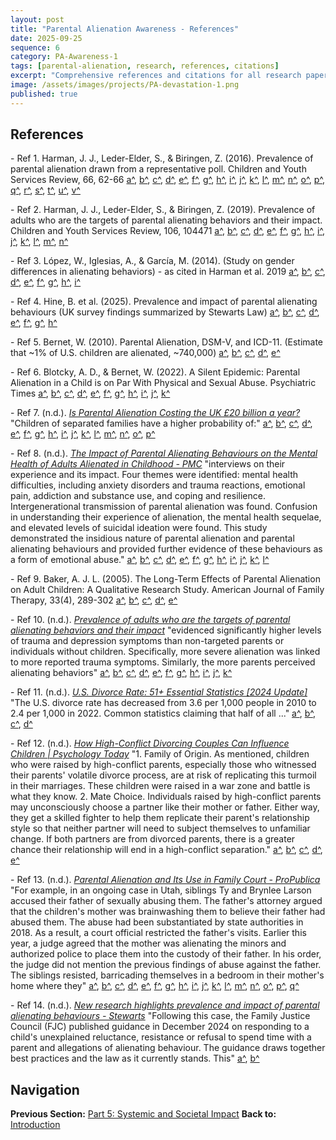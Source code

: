 ```yaml
---
layout: post
title: "Parental Alienation Awareness - References"
date: 2025-09-25
sequence: 6
category: PA-Awareness-1
tags: [parental-alienation, research, references, citations]
excerpt: "Comprehensive references and citations for all research papers in the Parental Alienation Awareness series."
image: /assets/images/projects/PA-devastation-1.png
published: true
---
```


## References

<a id="ref-target-1_1_0_2_21_28"></a> <a id="ref-target-1_1_0_4_334_343"></a> <a id="ref-target-1_1_0_4_340_348"></a> <a id="ref-target-1_1_1_4_340_348"></a> <a id="ref-target-1_1_0_2_25_33"></a> <a id="ref-target-1_1_0_2_29_36"></a> <a id="ref-target-1_1_0_4_362_370"></a> <a id="ref-target-1_1_0_2_83_90"></a> <a id="ref-target-1_1_1_2_21_28"></a> <a id="ref-target-1_1_1_4_334_343"></a> <a id="ref-target-1_1_1_2_25_33"></a> <a id="ref-target-1_1_1_4_362_370"></a> <a id="ref-target-1_1_0_2_53_60"></a> <a id="ref-target-1_1_0_2_53_57"></a> <a id="ref-target-1_1_1_2_53_60"></a> <a id="ref-target-1_1_2_2_53_60"></a> <a id="ref-target-1_1_0_2_55_61"></a> <a id="ref-target-1_1_0_2_55_62"></a> <a id="ref-target-1_1_1_2_53_57"></a> <a id="ref-target-1_1_1_2_55_61"></a> <a id="ref-target-1_1_2_2_21_28"></a> <a id="ref-target-1_1_2_4_334_343"></a> - Ref 1. Harman, J. J., Leder-Elder, S., & Biringen, Z. (2016). Prevalence of parental alienation drawn from a representative poll. Children and Youth Services Review, 66, 62-66 [a^](/projects/PA-Awareness-1/2025/09/25/parental-alienation-awareness-part-1/#ref-source-1_1_0_2_21_28), [b^](/projects/PA-Awareness-1/2025/09/25/parental-alienation-awareness-part-1/#ref-source-1_1_0_4_334_343), [c^](/projects/PA-Awareness-1/2025/09/25/parental-alienation-awareness-part-1/#ref-source-1_1_0_4_340_348), [d^](/projects/PA-Awareness-1/2025/09/25/parental-alienation-awareness-part-1/#ref-source-1_1_1_4_340_348), [e^](/projects/PA-Awareness-1/2025/09/25/parental-alienation-awareness-part-1/#ref-source-1_1_0_2_25_33), [f^](/projects/PA-Awareness-1/2025/09/25/parental-alienation-awareness-part-1/#ref-source-1_1_0_2_29_36), [g^](/projects/PA-Awareness-1/2025/09/25/parental-alienation-awareness-part-1/#ref-source-1_1_0_4_362_370), [h^](/projects/PA-Awareness-1/2025/09/25/parental-alienation-awareness-part-1/#ref-source-1_1_0_2_83_90), [i^](/projects/PA-Awareness-1/2025/09/25/parental-alienation-awareness-part-1/#ref-source-1_1_1_2_21_28), [j^](/projects/PA-Awareness-1/2025/09/25/parental-alienation-awareness-part-1/#ref-source-1_1_1_4_334_343), [k^](/projects/PA-Awareness-1/2025/09/25/parental-alienation-awareness-part-2/#ref-source-1_1_1_2_25_33), [l^](/projects/PA-Awareness-1/2025/09/25/parental-alienation-awareness-part-2/#ref-source-1_1_1_4_362_370), [m^](/projects/PA-Awareness-1/2025/09/25/parental-alienation-awareness-part-3/#ref-source-1_1_0_2_53_60), [n^](/projects/PA-Awareness-1/2025/09/25/parental-alienation-awareness-part-3/#ref-source-1_1_0_2_53_57), [o^](/projects/PA-Awareness-1/2025/09/25/parental-alienation-awareness-part-3/#ref-source-1_1_1_2_53_60), [p^](/projects/PA-Awareness-1/2025/09/25/parental-alienation-awareness-part-3/#ref-source-1_1_2_2_53_60), [q^](/projects/PA-Awareness-1/2025/09/25/parental-alienation-awareness-part-3/#ref-source-1_1_0_2_55_61), [r^](/projects/PA-Awareness-1/2025/09/25/parental-alienation-awareness-part-3/#ref-source-1_1_0_2_55_62), [s^](/projects/PA-Awareness-1/2025/09/25/parental-alienation-awareness-part-3/#ref-source-1_1_1_2_53_57), [t^](/projects/PA-Awareness-1/2025/09/25/parental-alienation-awareness-part-3/#ref-source-1_1_1_2_55_61), [u^](/projects/PA-Awareness-1/2025/09/25/parental-alienation-awareness-part-5/#ref-source-1_1_2_2_21_28), [v^](/projects/PA-Awareness-1/2025/09/25/parental-alienation-awareness-part-5/#ref-source-1_1_2_4_334_343)

<a id="ref-target-1_2_0_8_25_33"></a> <a id="ref-target-1_2_0_8_27_35"></a> <a id="ref-target-1_2_0_8_27_36"></a> <a id="ref-target-1_2_0_8_61_69"></a> <a id="ref-target-1_2_0_8_33_39"></a> <a id="ref-target-1_2_1_8_33_39"></a> <a id="ref-target-1_2_0_8_43_51"></a> <a id="ref-target-1_2_1_8_25_33"></a> <a id="ref-target-1_2_2_8_33_39"></a> <a id="ref-target-1_2_1_8_43_51"></a> <a id="ref-target-1_2_2_8_43_51"></a> <a id="ref-target-1_2_0_8_35_39"></a> <a id="ref-target-1_2_2_8_25_33"></a> <a id="ref-target-1_2_3_8_33_39"></a> - Ref 2. Harman, J. J., Leder-Elder, S., & Biringen, Z. (2019). Prevalence of adults who are the targets of parental alienating behaviors and their impact. Children and Youth Services Review, 106, 104471 [a^](/projects/PA-Awareness-1/2025/09/25/parental-alienation-awareness-part-1/#ref-source-1_2_0_8_25_33), [b^](/projects/PA-Awareness-1/2025/09/25/parental-alienation-awareness-part-1/#ref-source-1_2_0_8_27_35), [c^](/projects/PA-Awareness-1/2025/09/25/parental-alienation-awareness-part-1/#ref-source-1_2_0_8_27_36), [d^](/projects/PA-Awareness-1/2025/09/25/parental-alienation-awareness-part-1/#ref-source-1_2_0_8_61_69), [e^](/projects/PA-Awareness-1/2025/09/25/parental-alienation-awareness-part-1/#ref-source-1_2_0_8_33_39), [f^](/projects/PA-Awareness-1/2025/09/25/parental-alienation-awareness-part-1/#ref-source-1_2_1_8_33_39), [g^](/projects/PA-Awareness-1/2025/09/25/parental-alienation-awareness-part-1/#ref-source-1_2_0_8_43_51), [h^](/projects/PA-Awareness-1/2025/09/25/parental-alienation-awareness-part-1/#ref-source-1_2_1_8_25_33), [i^](/projects/PA-Awareness-1/2025/09/25/parental-alienation-awareness-part-1/#ref-source-1_2_2_8_33_39), [j^](/projects/PA-Awareness-1/2025/09/25/parental-alienation-awareness-part-2/#ref-source-1_2_1_8_43_51), [k^](/projects/PA-Awareness-1/2025/09/25/parental-alienation-awareness-part-2/#ref-source-1_2_2_8_43_51), [l^](/projects/PA-Awareness-1/2025/09/25/parental-alienation-awareness-part-3/#ref-source-1_2_0_8_35_39), [m^](/projects/PA-Awareness-1/2025/09/25/parental-alienation-awareness-part-5/#ref-source-1_2_2_8_25_33), [n^](/projects/PA-Awareness-1/2025/09/25/parental-alienation-awareness-part-5/#ref-source-1_2_3_8_33_39)

<a id="ref-target-1_3_0_9_1375_1383"></a> <a id="ref-target-1_3_0_9_1379_1388"></a> <a id="ref-target-1_3_0_13_219_227"></a> <a id="ref-target-1_3_1_13_219_227"></a> <a id="ref-target-1_3_2_13_219_227"></a> <a id="ref-target-1_3_1_9_1379_1388"></a> <a id="ref-target-1_3_1_9_1375_1383"></a> <a id="ref-target-1_3_2_9_1379_1388"></a> <a id="ref-target-1_3_3_13_219_227"></a> - Ref 3. López, W., Iglesias, A., & García, M. (2014). (Study on gender differences in alienating behaviors) - as cited in Harman et al. 2019 [a^](/projects/PA-Awareness-1/2025/09/25/parental-alienation-awareness-part-1/#ref-source-1_3_0_9_1375_1383), [b^](/projects/PA-Awareness-1/2025/09/25/parental-alienation-awareness-part-1/#ref-source-1_3_0_9_1379_1388), [c^](/projects/PA-Awareness-1/2025/09/25/parental-alienation-awareness-part-1/#ref-source-1_3_0_13_219_227), [d^](/projects/PA-Awareness-1/2025/09/25/parental-alienation-awareness-part-2/#ref-source-1_3_1_13_219_227), [e^](/projects/PA-Awareness-1/2025/09/25/parental-alienation-awareness-part-2/#ref-source-1_3_2_13_219_227), [f^](/projects/PA-Awareness-1/2025/09/25/parental-alienation-awareness-part-2/#ref-source-1_3_1_9_1379_1388), [g^](/projects/PA-Awareness-1/2025/09/25/parental-alienation-awareness-part-5/#ref-source-1_3_1_9_1375_1383), [h^](/projects/PA-Awareness-1/2025/09/25/parental-alienation-awareness-part-5/#ref-source-1_3_2_9_1379_1388), [i^](/projects/PA-Awareness-1/2025/09/25/parental-alienation-awareness-part-5/#ref-source-1_3_3_13_219_227)

<a id="ref-target-1_4_0_11_153_161"></a> <a id="ref-target-1_4_1_11_153_161"></a> <a id="ref-target-1_4_2_11_153_161"></a> <a id="ref-target-1_4_0_11_155_163"></a> <a id="ref-target-1_4_0_11_165_173"></a> <a id="ref-target-1_4_0_11_181_189"></a> <a id="ref-target-1_4_3_11_153_161"></a> <a id="ref-target-1_4_0_11_159_167"></a> - Ref 4. Hine, B. et al. (2025). Prevalence and impact of parental alienating behaviours (UK survey findings summarized by Stewarts Law) [a^](/projects/PA-Awareness-1/2025/09/25/parental-alienation-awareness-part-1/#ref-source-1_4_0_11_153_161), [b^](/projects/PA-Awareness-1/2025/09/25/parental-alienation-awareness-part-1/#ref-source-1_4_1_11_153_161), [c^](/projects/PA-Awareness-1/2025/09/25/parental-alienation-awareness-part-1/#ref-source-1_4_2_11_153_161), [d^](/projects/PA-Awareness-1/2025/09/25/parental-alienation-awareness-part-2/#ref-source-1_4_0_11_155_163), [e^](/projects/PA-Awareness-1/2025/09/25/parental-alienation-awareness-part-5/#ref-source-1_4_0_11_165_173), [f^](/projects/PA-Awareness-1/2025/09/25/parental-alienation-awareness-part-5/#ref-source-1_4_0_11_181_189), [g^](/projects/PA-Awareness-1/2025/09/25/parental-alienation-awareness-part-5/#ref-source-1_4_3_11_153_161), [h^](/projects/PA-Awareness-1/2025/09/25/parental-alienation-awareness-part-5/#ref-source-1_4_0_11_159_167)

<a id="ref-target-1_5_0_2_75_83"></a> <a id="ref-target-1_5_1_2_75_83"></a> <a id="ref-target-1_5_2_2_75_83"></a> <a id="ref-target-1_5_3_2_75_83"></a> <a id="ref-target-1_5_4_2_75_83"></a> - Ref 5. Bernet, W. (2010). Parental Alienation, DSM-V, and ICD-11. (Estimate that ~1% of U.S. children are alienated, ~740,000) [a^](/projects/PA-Awareness-1/2025/09/25/parental-alienation-awareness-part-1/#ref-source-1_5_0_2_75_83), [b^](/projects/PA-Awareness-1/2025/09/25/parental-alienation-awareness-part-1/#ref-source-1_5_1_2_75_83), [c^](/projects/PA-Awareness-1/2025/09/25/parental-alienation-awareness-part-1/#ref-source-1_5_2_2_75_83), [d^](/projects/PA-Awareness-1/2025/09/25/parental-alienation-awareness-part-4/#ref-source-1_5_3_2_75_83), [e^](/projects/PA-Awareness-1/2025/09/25/parental-alienation-awareness-part-5/#ref-source-1_5_4_2_75_83)

<a id="ref-target-1_6_0_5_250_258"></a> <a id="ref-target-1_6_0_5_277_283"></a> <a id="ref-target-1_6_0_5_275_283"></a> <a id="ref-target-1_6_0_5_269_277"></a> <a id="ref-target-1_6_1_5_269_277"></a> <a id="ref-target-1_6_1_5_277_283"></a> <a id="ref-target-1_6_2_5_269_277"></a> <a id="ref-target-1_6_0_5_252_259"></a> <a id="ref-target-1_6_1_5_252_259"></a> <a id="ref-target-1_6_1_5_275_283"></a> <a id="ref-target-1_6_3_5_269_277"></a> - Ref 6. Blotcky, A. D., & Bernet, W. (2022). A Silent Epidemic: Parental Alienation in a Child is on Par With Physical and Sexual Abuse. Psychiatric Times [a^](/projects/PA-Awareness-1/2025/09/25/parental-alienation-awareness-part-1/#ref-source-1_6_0_5_250_258), [b^](/projects/PA-Awareness-1/2025/09/25/parental-alienation-awareness-part-2/#ref-source-1_6_0_5_277_283), [c^](/projects/PA-Awareness-1/2025/09/25/parental-alienation-awareness-part-2/#ref-source-1_6_0_5_275_283), [d^](/projects/PA-Awareness-1/2025/09/25/parental-alienation-awareness-part-3/#ref-source-1_6_0_5_269_277), [e^](/projects/PA-Awareness-1/2025/09/25/parental-alienation-awareness-part-3/#ref-source-1_6_1_5_269_277), [f^](/projects/PA-Awareness-1/2025/09/25/parental-alienation-awareness-part-3/#ref-source-1_6_1_5_277_283), [g^](/projects/PA-Awareness-1/2025/09/25/parental-alienation-awareness-part-3/#ref-source-1_6_2_5_269_277), [h^](/projects/PA-Awareness-1/2025/09/25/parental-alienation-awareness-part-5/#ref-source-1_6_0_5_252_259), [i^](/projects/PA-Awareness-1/2025/09/25/parental-alienation-awareness-part-5/#ref-source-1_6_1_5_252_259), [j^](/projects/PA-Awareness-1/2025/09/25/parental-alienation-awareness-part-5/#ref-source-1_6_1_5_275_283), [k^](/projects/PA-Awareness-1/2025/09/25/parental-alienation-awareness-part-5/#ref-source-1_6_3_5_269_277)

<a id="ref-target-1_8_0_35_75_83"></a> <a id="ref-target-1_8_0_35_115_124"></a> <a id="ref-target-1_8_0_35_165_173"></a> <a id="ref-target-1_8_1_35_115_124"></a> <a id="ref-target-1_8_0_35_115_123"></a> <a id="ref-target-1_8_2_35_115_124"></a> <a id="ref-target-1_8_1_35_75_83"></a> <a id="ref-target-1_8_2_35_75_83"></a> <a id="ref-target-1_8_0_35_83_92"></a> <a id="ref-target-1_8_0_35_93_101"></a> <a id="ref-target-1_8_0_35_138_146"></a> <a id="ref-target-1_8_0_35_174_182"></a> <a id="ref-target-1_8_1_35_174_182"></a> <a id="ref-target-1_8_2_35_174_182"></a> <a id="ref-target-1_8_0_35_172_180"></a> <a id="ref-target-1_8_3_35_75_83"></a> - Ref 7. (n.d.). [*Is Parental Alienation Costing the UK £20 billion a year?*](https://www.linkedin.com/pulse/parental-alienation-costing-uk-20-billion-year-sarah-squires#:~:text=Children%20of%20separated%20families%20have,a%20higher%20probability%20of) "Children of separated families have a higher probability of:" [a^](/projects/PA-Awareness-1/2025/09/25/parental-alienation-awareness-part-1/#ref-source-1_8_0_35_75_83), [b^](/projects/PA-Awareness-1/2025/09/25/parental-alienation-awareness-part-3/#ref-source-1_8_0_35_115_124), [c^](/projects/PA-Awareness-1/2025/09/25/parental-alienation-awareness-part-3/#ref-source-1_8_0_35_165_173), [d^](/projects/PA-Awareness-1/2025/09/25/parental-alienation-awareness-part-3/#ref-source-1_8_1_35_115_124), [e^](/projects/PA-Awareness-1/2025/09/25/parental-alienation-awareness-part-3/#ref-source-1_8_0_35_115_123), [f^](/projects/PA-Awareness-1/2025/09/25/parental-alienation-awareness-part-3/#ref-source-1_8_2_35_115_124), [g^](/projects/PA-Awareness-1/2025/09/25/parental-alienation-awareness-part-4/#ref-source-1_8_1_35_75_83), [h^](/projects/PA-Awareness-1/2025/09/25/parental-alienation-awareness-part-4/#ref-source-1_8_2_35_75_83), [i^](/projects/PA-Awareness-1/2025/09/25/parental-alienation-awareness-part-4/#ref-source-1_8_0_35_83_92), [j^](/projects/PA-Awareness-1/2025/09/25/parental-alienation-awareness-part-4/#ref-source-1_8_0_35_93_101), [k^](/projects/PA-Awareness-1/2025/09/25/parental-alienation-awareness-part-5/#ref-source-1_8_0_35_138_146), [l^](/projects/PA-Awareness-1/2025/09/25/parental-alienation-awareness-part-5/#ref-source-1_8_0_35_174_182), [m^](/projects/PA-Awareness-1/2025/09/25/parental-alienation-awareness-part-5/#ref-source-1_8_1_35_174_182), [n^](/projects/PA-Awareness-1/2025/09/25/parental-alienation-awareness-part-5/#ref-source-1_8_2_35_174_182), [o^](/projects/PA-Awareness-1/2025/09/25/parental-alienation-awareness-part-5/#ref-source-1_8_0_35_172_180), [p^](/projects/PA-Awareness-1/2025/09/25/parental-alienation-awareness-part-5/#ref-source-1_8_3_35_75_83)

<a id="ref-target-1_9_0_18_239_247"></a> <a id="ref-target-1_9_0_18_243_252"></a> <a id="ref-target-1_9_0_18_211_220"></a> <a id="ref-target-1_9_0_18_153_161"></a> <a id="ref-target-1_9_0_18_247_256"></a> <a id="ref-target-1_9_0_18_147_156"></a> <a id="ref-target-1_9_0_18_153_160"></a> <a id="ref-target-1_9_1_18_243_252"></a> <a id="ref-target-1_9_1_18_153_160"></a> <a id="ref-target-1_9_2_18_243_252"></a> <a id="ref-target-1_9_1_18_247_256"></a> <a id="ref-target-1_9_2_18_247_256"></a> - Ref 8. (n.d.). [*The Impact of Parental Alienating Behaviours on the Mental Health of Adults Alienated in Childhood - PMC*](https://pmc.ncbi.nlm.nih.gov/articles/PMC9026878/#:~:text=interviews%20on%20their%20experience%20and,a%20form%20of%20emotional%20abuse) "interviews on their experience and its impact. Four themes were identified: mental health difficulties, including anxiety disorders and trauma reactions, emotional pain, addiction and substance use, and coping and resilience. Intergenerational transmission of parental alienation was found. Confusion in understanding their experience of alienation, the mental health sequelae, and elevated levels of suicidal ideation were found. This study demonstrated the insidious nature of parental alienation and parental alienating behaviours and provided further evidence of these behaviours as a form of emotional abuse." [a^](/projects/PA-Awareness-1/2025/09/25/parental-alienation-awareness-part-2/#ref-source-1_9_0_18_239_247), [b^](/projects/PA-Awareness-1/2025/09/25/parental-alienation-awareness-part-3/#ref-source-1_9_0_18_243_252), [c^](/projects/PA-Awareness-1/2025/09/25/parental-alienation-awareness-part-3/#ref-source-1_9_0_18_211_220), [d^](/projects/PA-Awareness-1/2025/09/25/parental-alienation-awareness-part-3/#ref-source-1_9_0_18_153_161), [e^](/projects/PA-Awareness-1/2025/09/25/parental-alienation-awareness-part-3/#ref-source-1_9_0_18_247_256), [f^](/projects/PA-Awareness-1/2025/09/25/parental-alienation-awareness-part-3/#ref-source-1_9_0_18_147_156), [g^](/projects/PA-Awareness-1/2025/09/25/parental-alienation-awareness-part-3/#ref-source-1_9_0_18_153_160), [h^](/projects/PA-Awareness-1/2025/09/25/parental-alienation-awareness-part-3/#ref-source-1_9_1_18_243_252), [i^](/projects/PA-Awareness-1/2025/09/25/parental-alienation-awareness-part-3/#ref-source-1_9_1_18_153_160), [j^](/projects/PA-Awareness-1/2025/09/25/parental-alienation-awareness-part-3/#ref-source-1_9_2_18_243_252), [k^](/projects/PA-Awareness-1/2025/09/25/parental-alienation-awareness-part-3/#ref-source-1_9_1_18_247_256), [l^](/projects/PA-Awareness-1/2025/09/25/parental-alienation-awareness-part-3/#ref-source-1_9_2_18_247_256)

<a id="ref-target-1_10_0_36_15_22"></a> <a id="ref-target-1_10_1_36_15_22"></a> <a id="ref-target-1_10_2_36_15_22"></a> <a id="ref-target-1_10_3_36_15_22"></a> <a id="ref-target-1_10_4_36_15_22"></a> - Ref 9. Baker, A. J. L. (2005). The Long-Term Effects of Parental Alienation on Adult Children: A Qualitative Research Study. American Journal of Family Therapy, 33(4), 289-302 [a^](/projects/PA-Awareness-1/2025/09/25/parental-alienation-awareness-part-3/#ref-source-1_10_0_36_15_22), [b^](/projects/PA-Awareness-1/2025/09/25/parental-alienation-awareness-part-3/#ref-source-1_10_1_36_15_22), [c^](/projects/PA-Awareness-1/2025/09/25/parental-alienation-awareness-part-3/#ref-source-1_10_2_36_15_22), [d^](/projects/PA-Awareness-1/2025/09/25/parental-alienation-awareness-part-3/#ref-source-1_10_3_36_15_22), [e^](/projects/PA-Awareness-1/2025/09/25/parental-alienation-awareness-part-5/#ref-source-1_10_4_36_15_22)

<a id="ref-target-1_11_0_16_13_21"></a> <a id="ref-target-1_11_0_16_37_45"></a> <a id="ref-target-1_11_0_16_61_69"></a> <a id="ref-target-1_11_1_16_61_69"></a> <a id="ref-target-1_11_0_16_79_87"></a> <a id="ref-target-1_11_1_16_13_21"></a> <a id="ref-target-1_11_0_16_55_64"></a> <a id="ref-target-1_11_0_16_53_61"></a> <a id="ref-target-1_11_1_16_53_61"></a> <a id="ref-target-1_11_1_16_79_87"></a> <a id="ref-target-1_11_2_16_13_21"></a> - Ref 10. (n.d.). [*Prevalence of adults who are the targets of parental alienating behaviors and their impact*](https://childrightsngo.com/newdownload/downloadsection7/Research%20PA%20effects%20adulthood%20of%20children%20Harman%20Leder%20Elder%20&%20Biringen%202019%20IMP.pdf#:~:text=evidenced%20significantly%20higher%20levels%20of,more%20parents%20perceived%20alienating%20behaviors) "evidenced significantly higher levels of trauma and depression symptoms than non-targeted parents or individuals without children. Specifically, more severe alienation was linked to more reported trauma symptoms. Similarly, the more parents perceived alienating behaviors" [a^](/projects/PA-Awareness-1/2025/09/25/parental-alienation-awareness-part-3/#ref-source-1_11_0_16_13_21), [b^](/projects/PA-Awareness-1/2025/09/25/parental-alienation-awareness-part-3/#ref-source-1_11_0_16_37_45), [c^](/projects/PA-Awareness-1/2025/09/25/parental-alienation-awareness-part-3/#ref-source-1_11_0_16_61_69), [d^](/projects/PA-Awareness-1/2025/09/25/parental-alienation-awareness-part-3/#ref-source-1_11_1_16_61_69), [e^](/projects/PA-Awareness-1/2025/09/25/parental-alienation-awareness-part-3/#ref-source-1_11_0_16_79_87), [f^](/projects/PA-Awareness-1/2025/09/25/parental-alienation-awareness-part-3/#ref-source-1_11_1_16_13_21), [g^](/projects/PA-Awareness-1/2025/09/25/parental-alienation-awareness-part-3/#ref-source-1_11_0_16_55_64), [h^](/projects/PA-Awareness-1/2025/09/25/parental-alienation-awareness-part-3/#ref-source-1_11_0_16_53_61), [i^](/projects/PA-Awareness-1/2025/09/25/parental-alienation-awareness-part-3/#ref-source-1_11_1_16_53_61), [j^](/projects/PA-Awareness-1/2025/09/25/parental-alienation-awareness-part-3/#ref-source-1_11_1_16_79_87), [k^](/projects/PA-Awareness-1/2025/09/25/parental-alienation-awareness-part-3/#ref-source-1_11_2_16_13_21)

<a id="ref-target-1_14_0_40_1_3"></a> <a id="ref-target-1_14_1_40_1_3"></a> <a id="ref-target-1_14_2_40_1_3"></a> <a id="ref-target-1_14_3_40_1_3"></a> - Ref 11. (n.d.). [*U.S. Divorce Rate: 51+ Essential Statistics [2024 Update]*](https://divorce.com/blog/divorce-statistics/#:~:text=The%20U,that%20half%20of%20all) "The U.S. divorce rate has decreased from 3.6 per 1,000 people in 2010 to 2.4 per 1,000 in 2022. Common statistics claiming that half of all ..." [a^](/projects/PA-Awareness-1/2025/09/25/parental-alienation-awareness-part-4/#ref-source-1_14_0_40_1_3), [b^](/projects/PA-Awareness-1/2025/09/25/parental-alienation-awareness-part-4/#ref-source-1_14_1_40_1_3), [c^](/projects/PA-Awareness-1/2025/09/25/parental-alienation-awareness-part-4/#ref-source-1_14_2_40_1_3), [d^](/projects/PA-Awareness-1/2025/09/25/parental-alienation-awareness-part-5/#ref-source-1_14_3_40_1_3)

<a id="ref-target-1_16_0_28_211_219"></a> <a id="ref-target-1_16_1_28_211_219"></a> <a id="ref-target-1_16_0_28_229_238"></a> <a id="ref-target-1_16_0_28_249_258"></a> <a id="ref-target-1_16_2_28_211_219"></a> - Ref 12. (n.d.). [*How High-Conflict Divorcing Couples Can Influence Children \| Psychology Today*](https://www.psychologytoday.com/us/blog/magnetic-partners/202407/how-high-conflict-divorcing-couples-can-influence-children#:~:text=1,conflict%20separation) "1. Family of Origin. As mentioned, children who were raised by high-conflict parents, especially those who witnessed their parents' volatile divorce process, are at risk of replicating this turmoil in their marriages. These children were raised in a war zone and battle is what they know. 2. Mate Choice. Individuals raised by high-conflict parents may unconsciously choose a partner like their mother or father. Either way, they get a skilled fighter to help them replicate their parent's relationship style so that neither partner will need to subject themselves to unfamiliar change. If both partners are from divorced parents, there is a greater chance their relationship will end in a high-conflict separation." [a^](/projects/PA-Awareness-1/2025/09/25/parental-alienation-awareness-part-4/#ref-source-1_16_0_28_211_219), [b^](/projects/PA-Awareness-1/2025/09/25/parental-alienation-awareness-part-4/#ref-source-1_16_1_28_211_219), [c^](/projects/PA-Awareness-1/2025/09/25/parental-alienation-awareness-part-5/#ref-source-1_16_0_28_229_238), [d^](/projects/PA-Awareness-1/2025/09/25/parental-alienation-awareness-part-5/#ref-source-1_16_0_28_249_258), [e^](/projects/PA-Awareness-1/2025/09/25/parental-alienation-awareness-part-5/#ref-source-1_16_2_28_211_219)

<a id="ref-target-1_17_0_30_230_238"></a> <a id="ref-target-1_17_1_30_230_238"></a> <a id="ref-target-1_17_0_30_232_238"></a> <a id="ref-target-1_17_0_30_178_186"></a> <a id="ref-target-1_17_0_30_180_187"></a> <a id="ref-target-1_17_2_30_230_238"></a> <a id="ref-target-1_17_0_30_216_224"></a> <a id="ref-target-1_17_0_30_145_153"></a> <a id="ref-target-1_17_0_30_147_155"></a> <a id="ref-target-1_17_1_30_147_155"></a> <a id="ref-target-1_17_1_30_145_153"></a> <a id="ref-target-1_17_2_30_147_155"></a> <a id="ref-target-1_17_3_30_230_238"></a> <a id="ref-target-1_17_1_30_232_238"></a> <a id="ref-target-1_17_0_30_178_187"></a> <a id="ref-target-1_17_2_30_145_153"></a> <a id="ref-target-1_17_3_30_147_155"></a> - Ref 13. (n.d.). [*Parental Alienation and Its Use in Family Court - ProPublica*](https://www.propublica.org/article/parental-alienation-and-its-use-in-family-court#:~:text=For%20example%2C%20in%20an%20ongoing,their%20mother%E2%80%99s%20home%20where%20they) "For example, in an ongoing case in Utah, siblings Ty and Brynlee Larson accused their father of sexually abusing them. The father's attorney argued that the children's mother was brainwashing them to believe their father had abused them. The abuse had been substantiated by state authorities in 2018. As a result, a court official restricted the father's visits. Earlier this year, a judge agreed that the mother was alienating the minors and authorized police to place them into the custody of their father. In his order, the judge did not mention the previous findings of abuse against the father. The siblings resisted, barricading themselves in a bedroom in their mother's home where they" [a^](/projects/PA-Awareness-1/2025/09/25/parental-alienation-awareness-part-4/#ref-source-1_17_0_30_230_238), [b^](/projects/PA-Awareness-1/2025/09/25/parental-alienation-awareness-part-4/#ref-source-1_17_1_30_230_238), [c^](/projects/PA-Awareness-1/2025/09/25/parental-alienation-awareness-part-4/#ref-source-1_17_0_30_232_238), [d^](/projects/PA-Awareness-1/2025/09/25/parental-alienation-awareness-part-4/#ref-source-1_17_0_30_178_186), [e^](/projects/PA-Awareness-1/2025/09/25/parental-alienation-awareness-part-4/#ref-source-1_17_0_30_180_187), [f^](/projects/PA-Awareness-1/2025/09/25/parental-alienation-awareness-part-4/#ref-source-1_17_2_30_230_238), [g^](/projects/PA-Awareness-1/2025/09/25/parental-alienation-awareness-part-4/#ref-source-1_17_0_30_216_224), [h^](/projects/PA-Awareness-1/2025/09/25/parental-alienation-awareness-part-4/#ref-source-1_17_0_30_145_153), [i^](/projects/PA-Awareness-1/2025/09/25/parental-alienation-awareness-part-4/#ref-source-1_17_0_30_147_155), [j^](/projects/PA-Awareness-1/2025/09/25/parental-alienation-awareness-part-4/#ref-source-1_17_1_30_147_155), [k^](/projects/PA-Awareness-1/2025/09/25/parental-alienation-awareness-part-5/#ref-source-1_17_1_30_145_153), [l^](/projects/PA-Awareness-1/2025/09/25/parental-alienation-awareness-part-5/#ref-source-1_17_2_30_147_155), [m^](/projects/PA-Awareness-1/2025/09/25/parental-alienation-awareness-part-5/#ref-source-1_17_3_30_230_238), [n^](/projects/PA-Awareness-1/2025/09/25/parental-alienation-awareness-part-5/#ref-source-1_17_1_30_232_238), [o^](/projects/PA-Awareness-1/2025/09/25/parental-alienation-awareness-part-5/#ref-source-1_17_0_30_178_187), [p^](/projects/PA-Awareness-1/2025/09/25/parental-alienation-awareness-part-5/#ref-source-1_17_2_30_145_153), [q^](/projects/PA-Awareness-1/2025/09/25/parental-alienation-awareness-part-5/#ref-source-1_17_3_30_147_155)

<a id="ref-target-1_18_0_31_1_4"></a> <a id="ref-target-1_18_1_31_1_4"></a> - Ref 14. (n.d.). [*New research highlights prevalence and impact of parental alienating behaviours - Stewarts*](https://www.stewartslaw.com/news/new-research-highlights-prevalence-and-impact-of-parental-alienating-behaviours/#:~:text=Following%20this%20case%2C%20the%20Family,This) "Following this case, the Family Justice Council (FJC) published guidance in December 2024 on responding to a child's unexplained reluctance, resistance or refusal to spend time with a parent and allegations of alienating behaviour. The guidance draws together best practices and the law as it currently stands. This" [a^](/projects/PA-Awareness-1/2025/09/25/parental-alienation-awareness-part-4/#ref-source-1_18_0_31_1_4), [b^](/projects/PA-Awareness-1/2025/09/25/parental-alienation-awareness-part-5/#ref-source-1_18_1_31_1_4)

## Navigation

**Previous Section:** [Part 5: Systemic and Societal Impact](/projects/PA-Awareness-1/2025/09/25/parental-alienation-awareness-part-5/)
**Back to:** [Introduction](/projects/PA-Awareness-1/2025/09/25/parental-alienation-awareness-introduction/)

